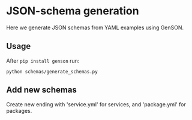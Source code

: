 JSON-schema generation
======================
Here we generate JSON schemas from YAML examples using GenSON.

## Usage
After `pip install genson` run:

    python schemas/generate_schemas.py

## Add new schemas

Create new ending with 'service.yml' for services, and 'package.yml' for packages.
